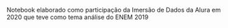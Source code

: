 Notebook elaborado como participação da Imersão de Dados da Alura em 2020 que teve como tema análise do ENEM 2019
